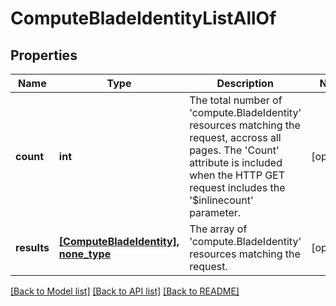# ComputeBladeIdentityListAllOf

## Properties
Name | Type | Description | Notes
------------ | ------------- | ------------- | -------------
**count** | **int** | The total number of &#39;compute.BladeIdentity&#39; resources matching the request, accross all pages. The &#39;Count&#39; attribute is included when the HTTP GET request includes the &#39;$inlinecount&#39; parameter. | [optional] 
**results** | [**[ComputeBladeIdentity], none_type**](ComputeBladeIdentity.md) | The array of &#39;compute.BladeIdentity&#39; resources matching the request. | [optional] 

[[Back to Model list]](../README.md#documentation-for-models) [[Back to API list]](../README.md#documentation-for-api-endpoints) [[Back to README]](../README.md)


